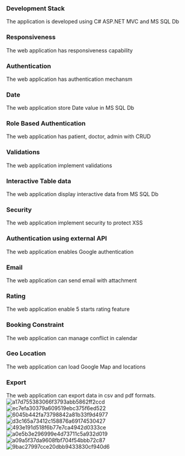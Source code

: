 ### Development Stack
The application is developed using C# ASP.NET MVC and MS SQL Db
### Responsiveness
The web application has responsiveness capability
### Authentication
The web application has authentication mechansm
### Date
The web application store Date value in MS SQL Db
### Role Based Authentication
The web application has patient, doctor, admin with CRUD
### Validations
The web application implement validations
### Interactive Table data
The web application display interactive data from MS SQL Db
### Security
The web application implement security to protect XSS
### Authentication using external API
The web application enables Google authentication
### Email
The web application can send email with attachment
### Rating
The web application enable 5 starts rating feature
### Booking Constraint
The web application can manage conflict in calendar
### Geo Location
The web application can load Google Map and locations
### Export
The web application can export data in csv and pdf formats.
![a17d755383066f3793abb5862ff2ccd](https://github.com/Kalibur2333/FIT5032-backup/assets/158464890/f4466404-6f97-42f1-b8d7-12b4a042d175)
![ec7efa30379a609519ebc375f6ed522](https://github.com/Kalibur2333/FIT5032-backup/assets/158464890/1ba5985d-db6a-4f9d-a2c1-c578fc458e27)
![6045b442fa73798842a81b33f9d4977](https://github.com/Kalibur2333/FIT5032-backup/assets/158464890/e400de01-8560-405a-b45a-667385e46604)
![d3c165a73412c158876a69174530427](https://github.com/Kalibur2333/FIT5032-backup/assets/158464890/9598589a-27e7-4214-9188-d0fcfe096336)
![493e191d518f6b77e7ca4942d0333ce](https://github.com/Kalibur2333/FIT5032-backup/assets/158464890/a02285d0-1fb7-4125-93da-065db4a78bcf)
![a0e5b3e296999e4d73711c5a932d019](https://github.com/Kalibur2333/FIT5032-backup/assets/158464890/9bd1219c-731a-487e-a56e-3dec40e624a6)
![a09a5f37da9608fbf704f54bbb72c87](https://github.com/Kalibur2333/FIT5032-backup/assets/158464890/ef327f75-92f2-4546-82de-b5828baa18d2)
![9bac27997cce20dbb9433830cf940d6](https://github.com/Kalibur2333/FIT5032-backup/assets/158464890/2254a33e-b033-4fdd-9d10-66856d6de7da)

